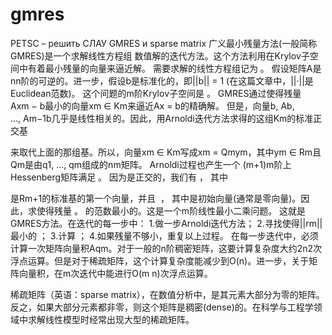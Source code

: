# gmres
PETSC – решить СЛАУ GMRES и sparse matrix
广义最小残量方法(一般简称GMRES)是一个求解线性方程组 数值解的迭代方法。这个方法利用在Krylov子空间中有着最小残量的向量来逼近解。
需要求解的线性方程组记为
。
假设矩阵A是nn阶的可逆的。进一步，假设b是标准化的，即||b|| = 1 (在这篇文章中，||·||是Euclidean范数)。
这个问题的m阶Krylov子空间是
。
GMRES通过使得残量Axm − b最小的向量xm ∈ Km来逼近Ax = b的精确解。
但是，向量b, Ab, …, Am−1b几乎是线性相关的。因此，用Arnoldi迭代方法求得的这组Km的标准正交基

来取代上面的那组基。所以，向量xm ∈ Km写成xm = Qmym，其中ym ∈ Rm且Qm是由q1, …, qm组成的nm矩阵。
Arnoldi过程也产生一个 (m+1)m阶上Hessenberg矩阵满足
。
因为是正交的，我们有
，
其中

是Rm+1的标准基的第一个向量，并且
 ，
其中是初始向量(通常是零向量)。因此，求使得残量
。
的范数最小的。这是一个m阶线性最小二乘问题。
这就是GMRES方法。在迭代的每一步中：
1.做一步Arnoldi迭代方法；
2.寻找使得||rm||最小的 ；
3.计算 ；
4.如果残量不够小，重复以上过程。
在每一步迭代中，必须计算一次矩阵向量积Aqm。对于一般的n阶稠密矩阵，这要计算复杂度大约2n2次浮点运算。但是对于稀疏矩阵，这个计算复杂度能减少到O(n)。进一步，关于矩阵向量积，在m次迭代中能进行O(m n)次浮点运算。

稀疏矩阵（英语：sparse matrix），在数值分析中，是其元素大部分为零的矩阵。反之，如果大部分元素都非零，则这个矩阵是稠密(dense)的。在科学与工程学领域中求解线性模型时经常出现大型的稀疏矩阵。
